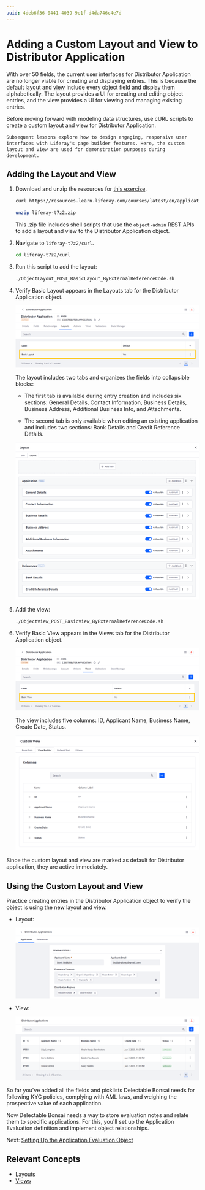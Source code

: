 ```yaml
---
uuid: 4deb6f36-0441-4039-9e1f-d4da746c4e7d
---
```

# Adding a Custom Layout and View to Distributor Application

With over 50 fields, the current user interfaces for Distributor Application are no longer viable for creating and displaying entries. This is because the default [layout](https://learn.liferay.com/w/dxp/building-applications/objects/creating-and-managing-objects/layouts) and [view](https://learn.liferay.com/w/dxp/building-applications/objects/creating-and-managing-objects/views) include every object field and display them alphabetically. The layout provides a UI for creating and editing object entries, and the view provides a UI for viewing and managing existing entries.

Before moving forward with modeling data structures, use cURL scripts to create a custom layout and view for Distributor Application.

```{note}
Subsequent lessons explore how to design engaging, responsive user interfaces with Liferay's page builder features. Here, the custom layout and view are used for demonstration purposes during development.
```

## Adding the Layout and View

1. Download and unzip the resources for [this exercise](./liferay-t7z2.zip).

   ```bash
   curl https://resources.learn.liferay.com/courses/latest/en/application-development/modeling-data-structures/liferay-t7z2.zip -O
   ```

   ```bash
   unzip liferay-t7z2.zip
   ```

   This .zip file includes shell scripts that use the `object-admin` REST APIs to add a layout and view to the Distributor Application object.

1. Navigate to `liferay-t7z2/curl`.

   ```bash
   cd liferay-t7z2/curl
   ```

1. Run this script to add the layout:

   ```bash
   ./ObjectLayout_POST_BasicLayout_ByExternalReferenceCode.sh
   ```

1. Verify Basic Layout appears in the Layouts tab for the Distributor Application object.

   ![Verify Basic Layout appears in the Layouts tab for the Distributor Application object.](./adding-a-custom-layout-and-view-to-distributor-application/images/01.png)

   The layout includes two tabs and organizes the fields into collapsible blocks:

   * The first tab is available during entry creation and includes six sections: General Details, Contact Information, Business Details, Business Address, Additional Business Info, and Attachments.

   * The second tab is only available when editing an existing application and includes two sections: Bank Details and Credit Reference Details.

   ![The layout organizes fields into two tabs.](./adding-a-custom-layout-and-view-to-distributor-application/images/02.png)

1. Add the view:

   ```bash
   ./ObjectView_POST_BasicView_ByExternalReferenceCode.sh
   ```

1. Verify Basic View appears in the Views tab for the Distributor Application object.

   ![Verify Basic View appears in the Views tab for the Distributor Application object.](./adding-a-custom-layout-and-view-to-distributor-application/images/03.png)

   The view includes five columns: ID, Applicant Name, Business Name, Create Date, Status.

   ![The view includes five columns: ID, Applicant Name, Business Name, Create Date, Status.](./adding-a-custom-layout-and-view-to-distributor-application/images/04.png)

Since the custom layout and view are marked as default for Distributor application, they are active immediately.

## Using the Custom Layout and View

Practice creating entries in the Distributor Application object to verify the object is using the new layout and view.

* Layout:

   ![The layout includes two tabs and organizes the fields into collapsible blocks.](./adding-a-custom-layout-and-view-to-distributor-application/images/05.png)

* View:

   ![The view defines a table with five columns.](./adding-a-custom-layout-and-view-to-distributor-application/images/06.png)

So far you've added all the fields and picklists Delectable Bonsai needs for following KYC policies, complying with AML laws, and weighing the prospective value of each application.

Now Delectable Bonsai needs a way to store evaluation notes and relate them to specific applications. For this, you'll set up the Application Evaluation definition and implement object relationships.

Next: [Setting Up the Application Evaluation Object](./setting-up-the-application-evaluation-object.md)

## Relevant Concepts

* [Layouts](https://learn.liferay.com/w/dxp/building-applications/objects/creating-and-managing-objects/layouts)
* [Views](https://learn.liferay.com/w/dxp/building-applications/objects/creating-and-managing-objects/views)
